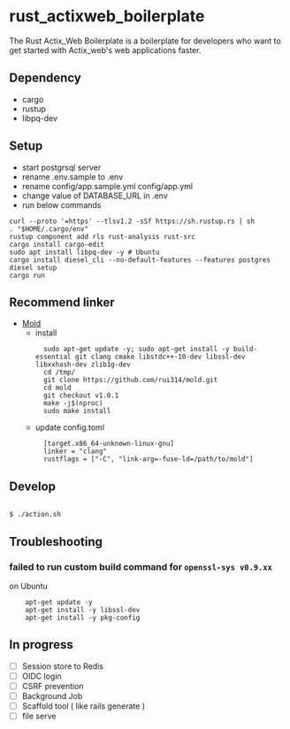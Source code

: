 # rust_actixweb_boilerplate

The Rust Actix_Web Boilerplate is a boilerplate for developers who want to get started with Actix_web's web applications faster.


## Dependency

* cargo
* rustup
* libpq-dev


## Setup

* start postgrsql server
* rename .env.sample to .env
* rename config/app.sample.yml config/app.yml
* change value of DATABASE_URL in .env
* run below commands

```
curl --proto '=https' --tlsv1.2 -sSf https://sh.rustup.rs | sh
. "$HOME/.cargo/env"
rustup component add rls rust-analysis rust-src
cargo install cargo-edit
sudo apt install libpq-dev -y # Ubuntu
cargo install diesel_cli --no-default-features --features postgres
diesel setup
cargo run
```

## Recommend linker
  * [Mold](https://github.com/rui314/mold)
    * install
      ```
        sudo apt-get update -y; sudo apt-get install -y build-essential git clang cmake libstdc++-10-dev libssl-dev libxxhash-dev zlib1g-dev
        cd /tmp/
        git clone https://github.com/rui314/mold.git
        cd mold
        git checkout v1.0.1
        make -j$(nproc)
        sudo make install
      ```
    * update config.toml
      ```
        [target.x86_64-unknown-linux-gnu]
        linker = "clang"
        rustflags = ["-C", "link-arg=-fuse-ld=/path/to/mold"]
      ```

## Develop

```

$ ./action.sh

```

## Troubleshooting

###  failed to run custom build command for `openssl-sys v0.9.xx`

on Ubuntu

```
    apt-get update -y
    apt-get install -y libssl-dev
    apt-get install -y pkg-config
```


## In progress

- [ ] Session store to Redis
- [ ] OIDC login
- [ ] CSRF prevention
- [ ] Background Job
- [ ] Scaffold tool ( like rails generate )
- [ ] file serve
